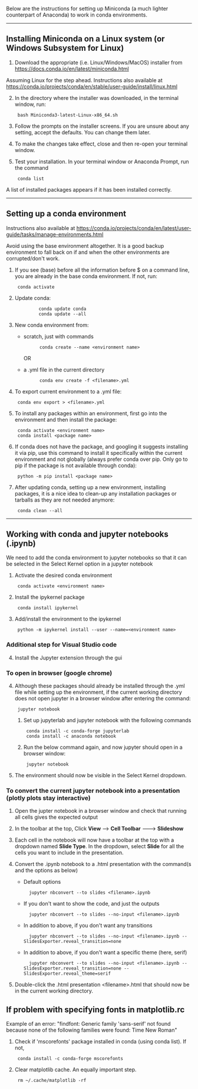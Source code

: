 Below are the instructions for setting up Miniconda (a much lighter counterpart of Anaconda) to work in conda environments.

---
## Installing Miniconda on a Linux system (or Windows Subsystem for Linux)

1. Download the appropriate (i.e. Linux/Windows/MacOS) installer from https://docs.conda.io/en/latest/miniconda.html

Assuming Linux for the step ahead. Instructions also available at https://conda.io/projects/conda/en/stable/user-guide/install/linux.html

2. In the directory where the installer was downloaded, in the terminal window, run:

        bash Miniconda3-latest-Linux-x86_64.sh

3. Follow the prompts on the installer screens. If you are unsure about any setting, accept the defaults. You can change them later.

4. To make the changes take effect, close and then re-open your terminal window.

5. Test your installation. In your terminal window or Anaconda Prompt, run the command

        conda list

A list of installed packages appears if it has been installed correctly.

---
## Setting up a conda environment

Instructions also available at https://conda.io/projects/conda/en/latest/user-guide/tasks/manage-environments.html

Avoid using the base environment altogether. It is a good backup environment to fall back on if and when the other environments are corrupted/don't work.

1. If you see (base) before all the information before \$ on a command line, you are already in the base conda environment. If not, run:

        conda activate

2. Update conda:

                conda update conda
                conda update --all

3. New conda environment from:

    * scratch, just with commands
        
                conda create --name <environment name>

        OR

    * a .yml file in the current directory

                conda env create -f <filename>.yml

4. To export current environment to a .yml file:

        conda env export > <filename>.yml

5. To install any packages within an environment, first go into the environment and then install the package:

        conda activate <environment name>
        conda install <package name>

6. If conda does not have the package, and googling it suggests installing it via pip, use this command to install it specifically within the current environment and not globally (always prefer conda over pip. Only go to pip if the package is not available through conda):

        python -m pip install <package name>

7. After updating conda, setting up a new environment, installing packages, it is a nice idea to clean-up any installation packages or tarballs as they are not needed anymore:

        conda clean --all

---
## Working with conda and jupyter notebooks (.ipynb)

We need to add the conda environment to jupyter notebooks so that it can be selected in the Select Kernel option in a jupyter notebook

1. Activate the desired conda environment

        conda activate <environment name>

2. Install the ipykernel package

        conda install ipykernel

3. Add/install the environment to the ipykernel

        python -m ipykernel install --user --name=<environment name>

### Additional step for Visual Studio code

4. Install the Jupyter extension through the gui

### To open in browser (google chrome)

4. Although these packages should already be installed through the .yml file while setting up the environment, if the current working directory does not open jupyter in a browser window after entering the command:

        jupyter notebook
        
    1. Set up jupyterlab and jupyter notebook with the following commands

            conda install -c conda-forge jupyterlab
            conda install -c anaconda notebook

    2. Run the below command again, and now jupyter should open in a browser window:

            jupyter notebook

5. The environment should now be visible in the Select Kernel dropdown.


### To convert the current jupyter notebook into a presentation (plotly plots stay interactive)

1. Open the jupter notebook in a browser window and check that running all cells gives the expected output

2. In the toolbar at the top, Click **View** --> **Cell Toolbar** ---> **Slideshow**

3. Each cell in the notebook will now have a toolbar at the top with a dropdown named **Slide Type**. In the dropdown, select **Slide** for all the cells you want to include in the presentation.

4. Convert the .ipynb notebook to a .html presentation with the command(s and the options as below)

    * Default options

            jupyter nbconvert --to slides <filename>.ipynb

    * If you don't want to show the code, and just the outputs

            jupyter nbconvert --to slides --no-input <filename>.ipynb

    * In addition to above, if you don't want any transitions

            jupyter nbconvert --to slides --no-input <filename>.ipynb --SlidesExporter.reveal_transition=none

    * In addition to above, if you don't want a specific theme (here, serif)

            jupyter nbconvert --to slides --no-input <filename>.ipynb --SlidesExporter.reveal_transition=none --SlidesExporter.reveal_theme=serif

6. Double-click the .html presentation \<filename\>.html that should now be in the current working directory.

## If problem with specifying fonts in matplotlib.rc 

Example of an error: "findfont: Generic family 'sans-serif' not found because none of the following families were found: Time New Roman"

1. Check if 'mscorefonts' package installed in conda (using conda list). If not,

        conda install -c conda-forge mscorefonts

2. Clear matplotlib cache. An equally important step.

        rm ~/.cache/matplotlib -rf